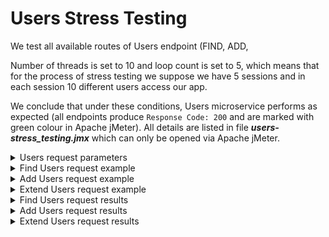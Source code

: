 # Users Stress Testing

We test all available routes of Users endpoint (FIND, ADD, 

Number of threads is set to 10 and loop count is set to 5, which means that for the process of stress testing we suppose we have 5 sessions and in each session 10 different users access our app.

We conclude that under these conditions, Users microservice performs as expected (all endpoints produce ``Response Code: 200`` and are marked with green colour in Apache jMeter). All details are listed in file ***users-stress_testing.jmx*** which can only be opened via Apache jMeter.

<details>
  <summary>
    Users request parameters
  </summary>
  <p>
    <img src="https://user-images.githubusercontent.com/94307935/177211930-51b3b2f3-3b18-4752-a6ee-5e278eb49dda.png">
    <img src="https://user-images.githubusercontent.com/94307935/177212016-336563ff-2ef5-4203-8a13-1edf0002a5ca.png">
    <img src="https://user-images.githubusercontent.com/94307935/177212047-08c196f3-888b-42e6-8460-e0b310a103b1.png">
  </p>
</details>
<details>
  <summary>
   Find Users request example
  </summary>
 <p>
   <img src="https://user-images.githubusercontent.com/94307935/177212140-6cea8bc7-62c8-405a-a2e2-2267ca7fe105.png">
 </p>
</details>
<details>
 <summary>
    Add Users request example
  </summary>
  <p>
    <img src="https://user-images.githubusercontent.com/94307935/177212206-5e3ca902-eb63-4a62-9ad8-8ecf8e2937a1.png">
  </p>
 </details>
 <details>
  <summary>
    Extend Users request example
  </summary>
  <p>
    <img src="https://user-images.githubusercontent.com/94307935/177212233-53e8bf5f-fe33-4a84-9f49-a729bd558311.png">
  </p>
</details>
<details>
 <summary>
    Find Users request results
  </summary>
  <p>
    <img src="https://user-images.githubusercontent.com/94307935/177212479-22ef7f3d-a69a-4423-a7b0-c343e831204d.png">
  </p>
</details>
<details>
 <summary>
    Add Users request results
  </summary>
  <p>
    <img src="https://user-images.githubusercontent.com/94307935/177212518-185c90de-7c64-41dc-bef6-d2ec4aa46cdd.png">
  </p>
</details>
<details>
 <summary>
    Extend Users request results
  </summary>
  <p>
    <img src="https://user-images.githubusercontent.com/94307935/177212560-5703501b-32c9-44c1-b7ea-6b5cd202d88f.png">
  </p>
</details>

